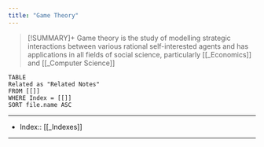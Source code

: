 ```yaml
---
title: "Game Theory"
---
```

> [!SUMMARY]+
> Game theory is the study of modelling strategic interactions between various rational self-interested agents and has applications in all fields of social science, particularly [[_Economics]] and [[_Computer Science]]

```dataview
TABLE
Related as "Related Notes"
FROM [[]]
WHERE Index = [[]]
SORT file.name ASC
```

---
- Index:: [[_Indexes]]
---